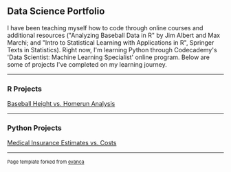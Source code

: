 ## Data Science Portfolio
I have been teaching myself how to code through online courses and additional resources ("Analyzing Baseball Data in R" by Jim Albert and Max Marchi; and "Intro to Statistical Learning with Applications in R", Springer Texts in Statistics). 
Right now, I'm learning Python through Codecademy's 'Data Scientist: Machine Learning Specialist' online program. Below are some of projects I've completed on my learning journey.
 
---

### R Projects

[Baseball Height vs. Homerun Analysis](/Analyzing%20Baseball%20Data_%20Does%20Height%20Affect%20Power.pdf)


---
### Python Projects

[Medical Insurance Estimates vs. Costs](/Medical_Insurance_Estimates_vs_Costs%20(4).ipynb)



---
<p style="font-size:11px">Page template forked from <a href="https://github.com/evanca/quick-portfolio">evanca</a></p>
<!-- Remove above link if you don't want to attibute -->
